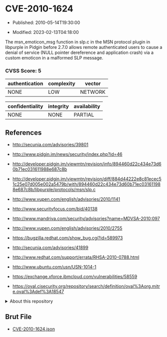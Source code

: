 # CVE-2010-1624

- Published: 2010-05-14T19:30:00

- Modified: 2023-02-13T04:18:00

The msn_emoticon_msg function in slp.c in the MSN protocol plugin in libpurple in Pidgin before 2.7.0 allows remote authenticated users to cause a denial of service (NULL pointer dereference and application crash) via a custom emoticon in a malformed SLP message.

### CVSS Score: **5**

| authentication | complexity | vector |
| --- | --- | --- |
| NONE | LOW | NETWORK |

| confidentiality | integrity | availability |
| --- | --- | --- |
| NONE | NONE | PARTIAL |

## References

* http://secunia.com/advisories/39801

* http://www.pidgin.im/news/security/index.php?id=46

* http://developer.pidgin.im/viewmtn/revision/info/894460d22c434e73d60b71ec031611988e687c8b

* http://developer.pidgin.im/viewmtn/revision/diff/884d44222e8c81ecec51c25e07d005e002a5479b/with/894460d22c434e73d60b71ec031611988e687c8b/libpurple/protocols/msn/slp.c

* http://www.vupen.com/english/advisories/2010/1141

* http://www.securityfocus.com/bid/40138

* http://www.mandriva.com/security/advisories?name=MDVSA-2010:097

* http://www.vupen.com/english/advisories/2010/2755

* https://bugzilla.redhat.com/show_bug.cgi?id=589973

* http://secunia.com/advisories/41899

* http://www.redhat.com/support/errata/RHSA-2010-0788.html

* http://www.ubuntu.com/usn/USN-1014-1

* https://exchange.xforce.ibmcloud.com/vulnerabilities/58559

* https://oval.cisecurity.org/repository/search/definition/oval%3Aorg.mitre.oval%3Adef%3A18547

<details>
<summary>About this repository</summary> 

  This repository is part of the project [Live Hack CVE](https://github.com/Live-Hack-CVE). Main website can be found [www.live-hack.org](https://www.live-hack.org) 
  
  Made by [Sn0wAlice](https://github.com/Sn0wAlice) for the people that care about security and need to have a feed of the latest CVEs. Hope you enjoy it, don't forget to star the repo and follow me on [Twitter](https://twitter.com/Sn0wAlice) and [Github](https://github.com/Sn0wAlice). And that is my [personnal website](https://www.alice-snow.me/)

  - [Home Page](https://github.com/Live-Hack-CVE)
  - [Framework](https://github.com/Live-Hack-CVE/cve-framework)
  - [CVE database](https://github.com/Live-Hack-CVE/full_database)
  - [Changelog](https://github.com/Live-Hack-CVE/Changelog)
</details>

## Brut File

* [CVE-2010-1624.json](https://raw.githubusercontent.com/Live-Hack-CVE/full_database/main/cves/2010/CVE-2010-1624.json)

